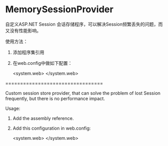 # MemorySessionProvider

自定义ASP.NET Session 会话存储程序，可以解决Session频繁丢失的问题，而又没有性能影响。

使用方法：

1. 添加程序集引用

2. 在web.config中做如下配置：

	<system.web>
	  <sessionState timeout="20" mode="Custom" customProvider="MemorySessionProvider">
		<providers>
		  <add name="MemorySessionProvider" type="MemorySessionProvider.SessionProvider,MemorySessionProvider"/>
		</providers>
	  </sessionState>
	</system.web> 

=================================

Custom session store provider, that can solve the problem of lost Session frequently, but there is no performance impact.

Usage:

1. Add the assembly reference.

2. Add this configuration in web.config:

	<system.web>
	  <sessionState timeout="20" mode="Custom" customProvider="MemorySessionProvider">
		<providers>
		  <add name="MemorySessionProvider" type="MemorySessionProvider.SessionProvider,MemorySessionProvider"/>
		</providers>
	  </sessionState>
	</system.web> 
